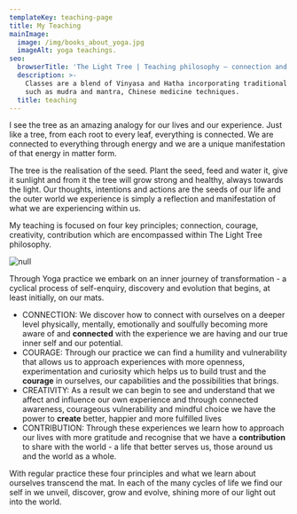 ```yaml
---
templateKey: teaching-page
title: My Teaching
mainImage:
  image: /img/books_about_yoga.jpg
  imageAlt: yoga teachings.
seo:
  browserTitle: 'The Light Tree | Teaching philosophy – connection and creativity in action '
  description: >-
    Classes are a blend of Vinyasa and Hatha incorporating traditional practices
    such as mudra and mantra, Chinese medicine techniques.
  title: teaching
---
```

I see the tree as an amazing analogy for our lives and our experience. Just like a tree, from each root to every leaf, everything is connected. We are connected to everything through energy and we are a unique manifestation of that energy in matter form. 

The tree is the realisation of the seed. Plant the seed, feed and water it, give it sunlight and from it the tree will grow strong and healthy, always towards the light. Our thoughts, intentions and actions are the seeds of our life and the outer world we experience is simply a reflection and manifestation of what we are experiencing within us.

My teaching is focused on four key principles; connection, courage, creativity, contribution which are encompassed within The Light Tree philosophy.

![null](/img/the-4-c-s.png)

Through Yoga practice we embark on an inner journey of transformation - a cyclical process of self-enquiry, discovery and evolution that begins, at least initially, on our mats.  



* CONNECTION:    We discover how to connect with ourselves on a deeper level physically, mentally, emotionally and soulfully becoming more aware of and **connected** with the experience we are having and our true inner self and our potential.  
* COURAGE:    Through our practice we can find a humility and vulnerability that allows us to approach experiences with more openness, experimentation and curiosity which helps us to build trust and the **courage** in ourselves, our capabilities and the possibilities that brings.
* CREATIVITY:    As a result we can begin to see and understand that we affect and influence our own experience and through connected awareness, courageous vulnerability and mindful choice we have the power to **create** better, happier and more fulfilled lives 
* CONTRIBUTION:    Through these experiences we learn how to approach our lives with more gratitude and recognise that we have a **contribution** to share with the world - a life that better serves us, those around us and the world as a whole. 



With regular practice these four principles and what we learn about ourselves transcend the mat. In each of the many cycles of life we find our self in we unveil, discover, grow and evolve, shining more of our light out into the world.
